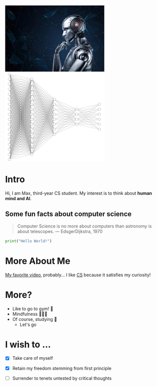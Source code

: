 ![1](AI.jpg)![2](DL1.png)
# Intro
Hi, I am Max, third-year CS student. My interest is to think about **human mind and AI**.

## Some fun facts about computer science
> Computer Science is no more about computers than astronomy is about telescopes. — EdsgerDijkstra, 1970

```python
print("Hello World!") 
```

# More About Me
[My favorite video](https://www.youtube.com/watch?v=dQw4w9WgXcQ&ab_channel=RickAstley), probably...
I like [CS](#Intro) because it satisfies my curiosity!

# More?
- Like to go to gym! 💪
- Mindfulness 🧘🏼‍♂️
- Of course, studying 💯
  - Let's go

# I wish to ...
- [x] Take care of myself
- [x] Retain my freedom stemming from first principle
- [ ] Surrender to tenets untested by critical thoughts

